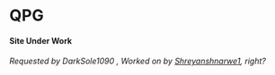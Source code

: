# QPG

#### Site Under Work

###### Requested by DarkSole1090 , Worked on by [Shreyanshnarwe1](https://github.com/Shreyanshnarwe1), right?
